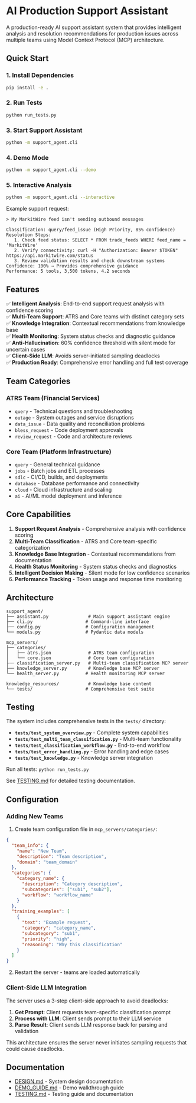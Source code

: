 # AI Production Support Assistant

A production-ready AI support assistant system that provides intelligent analysis and resolution recommendations for production issues across multiple teams using Model Context Protocol (MCP) architecture.

## Quick Start

### 1. Install Dependencies
```bash
pip install -e .
```

### 2. Run Tests
```bash
python run_tests.py
```

### 3. Start Support Assistant
```bash
python -m support_agent.cli
```

### 4. Demo Mode
```bash
python -m support_agent.cli --demo
```

### 5. Interactive Analysis
```bash
python -m support_agent.cli --interactive
```

Example support request:
```
> My MarkitWire feed isn't sending outbound messages

Classification: query/feed_issue (High Priority, 85% confidence)
Resolution Steps:
   1. Check feed status: SELECT * FROM trade_feeds WHERE feed_name = 'MarkitWire'
   2. Verify connectivity: curl -H "Authorization: Bearer $TOKEN" https://api.markitwire.com/status
   3. Review validation results and check downstream systems
Confidence: 100% → Provides comprehensive guidance
Performance: 5 tools, 3,500 tokens, 4.2 seconds
```

## Features

✅ **Intelligent Analysis**: End-to-end support request analysis with confidence scoring  
✅ **Multi-Team Support**: ATRS and Core teams with distinct category sets  
✅ **Knowledge Integration**: Contextual recommendations from knowledge base  
✅ **Health Monitoring**: System status checks and diagnostic guidance  
✅ **Anti-Hallucination**: 60% confidence threshold with silent mode for uncertain cases  
✅ **Client-Side LLM**: Avoids server-initiated sampling deadlocks  
✅ **Production Ready**: Comprehensive error handling and full test coverage  

## Team Categories

### ATRS Team (Financial Services)
- `query` - Technical questions and troubleshooting
- `outage` - System outages and service disruptions  
- `data_issue` - Data quality and reconciliation problems
- `bless_request` - Code deployment approvals
- `review_request` - Code and architecture reviews

### Core Team (Platform Infrastructure)  
- `query` - General technical guidance
- `jobs` - Batch jobs and ETL processes
- `sdlc` - CI/CD, builds, and deployments
- `database` - Database performance and connectivity
- `cloud` - Cloud infrastructure and scaling
- `ai` - AI/ML model deployment and inference

## Core Capabilities

1. **Support Request Analysis** - Comprehensive analysis with confidence scoring
2. **Multi-Team Classification** - ATRS and Core team-specific categorization  
3. **Knowledge Base Integration** - Contextual recommendations from documentation
4. **Health Status Monitoring** - System status checks and diagnostics
5. **Intelligent Decision Making** - Silent mode for low confidence scenarios
6. **Performance Tracking** - Token usage and response time monitoring

## Architecture

```
support_agent/
├── assistant.py               # Main support assistant engine
├── cli.py                    # Command-line interface
├── config.py                 # Configuration management
└── models.py                 # Pydantic data models

mcp_servers/
├── categories/
│   ├── atrs.json              # ATRS team configuration
│   └── core.json              # Core team configuration  
├── classification_server.py   # Multi-team classification MCP server
├── knowledge_server.py        # Knowledge base MCP server
└── health_server.py          # Health monitoring MCP server

knowledge_resources/           # Knowledge base content
└── tests/                    # Comprehensive test suite
```

## Testing

The system includes comprehensive tests in the `tests/` directory:

- **`tests/test_system_overview.py`** - Complete system capabilities
- **`tests/test_multi_team_classification.py`** - Multi-team functionality  
- **`tests/test_classification_workflow.py`** - End-to-end workflow
- **`tests/test_error_handling.py`** - Error handling and edge cases
- **`tests/test_knowledge.py`** - Knowledge server integration

Run all tests: `python run_tests.py`

See [TESTING.md](TESTING.md) for detailed testing documentation.

## Configuration

### Adding New Teams

1. Create team configuration file in `mcp_servers/categories/`:
```json
{
  "team_info": {
    "name": "New Team",
    "description": "Team description",
    "domain": "team_domain"
  },
  "categories": {
    "category_name": {
      "description": "Category description",
      "subcategories": ["sub1", "sub2"],
      "workflow": "workflow_name"
    }
  },
  "training_examples": [
    {
      "text": "Example request",
      "category": "category_name", 
      "subcategory": "sub1",
      "priority": "high",
      "reasoning": "Why this classification"
    }
  ]
}
```

2. Restart the server - teams are loaded automatically

### Client-Side LLM Integration

The server uses a 3-step client-side approach to avoid deadlocks:

1. **Get Prompt**: Client requests team-specific classification prompt
2. **Process with LLM**: Client sends prompt to their LLM service  
3. **Parse Result**: Client sends LLM response back for parsing and validation

This architecture ensures the server never initiates sampling requests that could cause deadlocks.

## Documentation

- [DESIGN.md](DESIGN.md) - System design documentation
- [DEMO_GUIDE.md](DEMO_GUIDE.md) - Demo walkthrough guide
- [TESTING.md](TESTING.md) - Testing guide and documentation
